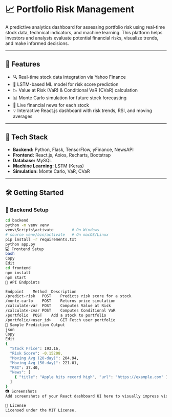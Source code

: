 # 📈 Portfolio Risk Management

A predictive analytics dashboard for assessing portfolio risk using real-time stock data, technical indicators, and machine learning. This platform helps investors and analysts evaluate potential financial risks, visualize trends, and make informed decisions.

---

## 🚀 Features

- 🔍 Real-time stock data integration via Yahoo Finance
- 🤖 LSTM-based ML model for risk score prediction
- 📉 Value at Risk (VaR) & Conditional VaR (CVaR) calculation
- 📊 Monte Carlo simulation for future stock forecasting
- 📰 Live financial news for each stock
- 💡 Interactive React.js dashboard with risk trends, RSI, and moving averages

---

## 🧠 Tech Stack

- **Backend:** Python, Flask, TensorFlow, yFinance, NewsAPI
- **Frontend:** React.js, Axios, Recharts, Bootstrap
- **Database:** MySQL
- **Machine Learning:** LSTM (Keras)
- **Simulation:** Monte Carlo, VaR, CVaR

---

## 🛠️ Getting Started

### 🔧 Backend Setup

```bash
cd backend
python -m venv venv
venv\Scripts\activate        # On Windows
# source venv/bin/activate   # On macOS/Linux
pip install -r requirements.txt
python app.py
💻 Frontend Setup
bash
Copy
Edit
cd frontend
npm install
npm start
📡 API Endpoints

Endpoint	Method	Description
/predict-risk	POST	Predicts risk score for a stock
/monte-carlo	POST	Returns price simulation
/calculate-var	POST	Computes Value at Risk
/calculate-cvar	POST	Computes Conditional VaR
/portfolio	POST	Add a stock to portfolio
/portfolio/<user_id>	GET	Fetch user portfolio
🧪 Sample Prediction Output
json
Copy
Edit
{
  "Stock Price": 193.16,
  "Risk Score": -0.15208,
  "Moving Avg (20-day)": 204.94,
  "Moving Avg (50-day)": 221.01,
  "RSI": 37.40,
  "News": [
    { "title": "Apple hits record high", "url": "https://example.com" }
  ]
}
📷 Screenshots
Add screenshots of your React dashboard UI here to visually impress visitors

📘 License
Licensed under the MIT License.